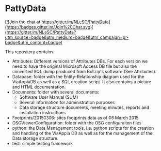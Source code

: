 PattyData
=========

[![Join the chat at https://gitter.im/NLeSC/PattyData](https://badges.gitter.im/Join%20Chat.svg)](https://gitter.im/NLeSC/PattyData?utm_source=badge&utm_medium=badge&utm_campaign=pr-badge&utm_content=badge)

This repository contains:
 - Attributes: Different versions of Attributes DBs. For each version we need to have the original Microsoft Access DB file but also the converted SQL dump produced from Bullzip's software (See Attributes). 
 - Database: folder with the Entity-Relationship diagram used for the ViaAppiaDB as well as a SQL creation script. It also contains a picture and HTML documentation. 
 - Documents: folder with several documents:
   - Software User Manual (SUM)
   - Several information for administration purposes 
   - Data storage structure documents, meeting minutes, reports and installation instructions
 - Footprints/20150306: sites footprints data as of 06 March 2015
 - OSGViewerConfiguration: folder with the OSG configuraiton files
 - python: the Data Management tools, i.e. python scripts for the creation and handling of the ViaAppia DB as well as for the management of the Data storage structure.
 - test: simple testing framework

